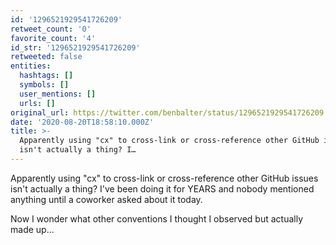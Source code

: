 ```yaml
---
id: '1296521929541726209'
retweet_count: '0'
favorite_count: '4'
id_str: '1296521929541726209'
retweeted: false
entities:
  hashtags: []
  symbols: []
  user_mentions: []
  urls: []
original_url: https://twitter.com/benbalter/status/1296521929541726209
date: '2020-08-20T18:58:10.000Z'
title: >-
  Apparently using "cx" to cross-link or cross-reference other GitHub issues
  isn't actually a thing? I…
---
```


Apparently using "cx" to cross-link or cross-reference other GitHub issues isn't actually a thing? I've been doing it for YEARS and nobody mentioned anything until a coworker asked about it today.

Now I wonder what other conventions I thought I observed but actually made up...